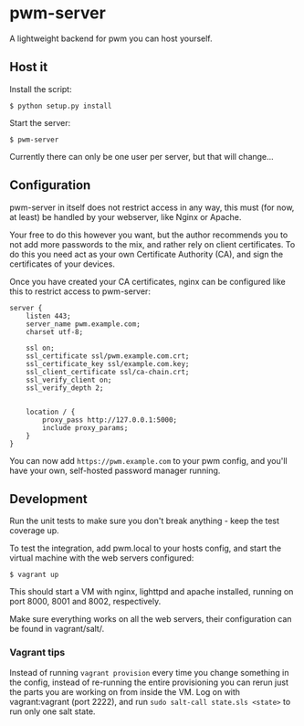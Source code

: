 pwm-server
==========

A lightweight backend for pwm you can host yourself.


Host it
-------

Install the script:

    $ python setup.py install

Start the server:

    $ pwm-server

Currently there can only be one user per server, but that will change...


Configuration
-------------

pwm-server in itself does not restrict access in any way, this must (for now, at least) be handled by your webserver, like Nginx or Apache.

Your free to do this however you want, but the author recommends you to not add more passwords to the mix, and rather rely on client certificates. To do this you need act as your own Certificate Authority (CA), and sign the certificates of your devices.

Once you have created your CA certificates, nginx can be configured like this to restrict access to pwm-server:

```
server {
    listen 443;
    server_name pwm.example.com;
    charset utf-8;

    ssl on;
    ssl_certificate ssl/pwm.example.com.crt;
    ssl_certificate_key ssl/example.com.key;
    ssl_client_certificate ssl/ca-chain.crt;
    ssl_verify_client on;
    ssl_verify_depth 2;


    location / {
        proxy_pass http://127.0.0.1:5000;
        include proxy_params;
    }
}

```

You can now add `https://pwm.example.com` to your pwm config, and you'll have your own, self-hosted password manager running.


Development
-----------

Run the unit tests to make sure you don't break anything - keep the test coverage up.

To test the integration, add pwm.local to your hosts config, and start the virtual machine with the
web servers configured:

    $ vagrant up

This should start a VM with nginx, lighttpd and apache installed, running on port 8000, 8001 and 8002, respectively. 

Make sure everything works on all the web servers, their configuration can be found in
vagrant/salt/<web-server>.

### Vagrant tips

Instead of running `vagrant provision` every time you change something in the config, instead of
re-running the entire provisioning you can rerun just the parts you are working on from inside the
VM. Log on with vagrant:vagrant (port 2222), and run `sudo salt-call state.sls <state>` to run only
one salt state.
